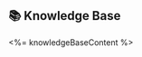 <!--
@aegisFrameworkVersion: 2.4.0
@intent: Template section for agent instructions
@context: Modular content for framework instruction generation
-->

## 📚 Knowledge Base

<%= knowledgeBaseContent %>
